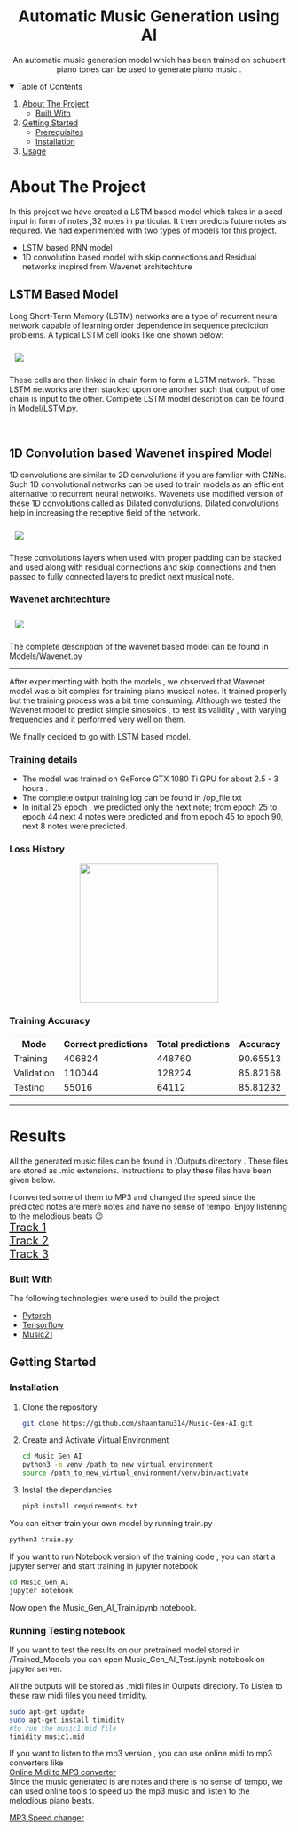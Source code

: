 <p align="center">

  <h1 align="center">Automatic Music Generation using AI </h1>

  <p align="center">
    An automatic music generation model which has been  trained on schubert piano tones  can be used to generate piano music .
    <br />

  </p>
</p>


<!-- TABLE OF CONTENTS -->
<details open="open">
  <summary>Table of Contents</summary>
  <ol>
    <li>
      <a href="#about-the-project">About The Project</a>
      <ul>
        <li><a href="#built-with">Built With</a></li>
      </ul>
    </li>
    <li>
      <a href="#getting-started">Getting Started</a>
      <ul>
        <li><a href="#prerequisites">Prerequisites</a></li>
        <li><a href="#installation">Installation</a></li>
      </ul>
    </li>
    <li><a href="#usage">Usage</a></li>

  </ol>
</details>



<!-- ABOUT THE PROJECT -->
# About The Project

In this project we have created a LSTM based model which takes in a seed input in form of notes ,32 notes in particular. It then predicts future notes as required.  We had experimented with two types of models for this project. 
* LSTM based RNN model
* 1D convolution based model with skip connections and Residual networks inspired from Wavenet architechture

##  LSTM Based Model

Long Short-Term Memory (LSTM) networks are a type of recurrent neural network capable of learning order dependence in sequence prediction problems. A typical LSTM cell looks like one shown below:

<img style="margin:10px" src="images/LSTM.png" /> 

These cells are then linked in chain form to form a LSTM network. These LSTM networks are then stacked upon one another such that output of one chain is input to the other.
Complete LSTM model description can be found in Model/LSTM.py.

<br>

## 1D Convolution based Wavenet inspired Model

1D convolutions are similar to 2D convolutions if you are familiar with CNNs. Such 1D convolutional networks can be used to train models as an efficient alternative to recurrent neural networks. Wavenets use modified version of these 1D convolutions called as Dilated convolutions. Dilated convolutions help in increasing the  receptive field of the network.

<img style="margin:10px" src="images/Dilated_convolution.png" /> 

These convolutions layers when used with proper padding can be stacked and used along with residual connections and skip connections and then passed to fully connected layers to predict next musical note.

### Wavenet architechture

<img style="margin:10px" src="images/Wavenet.png" /> 

The complete description of the wavenet based model can be found in Models/Wavenet.py

<hr>
After experimenting with both the models , we observed that Wavenet model was a bit complex for training piano musical notes. It trained properly but the training process was a bit time consuming. Although we tested the Wavenet model to predict simple sinosoids , to test its validity ,  with varying frequencies and it performed very well on them.
<p>

We finally decided to go with LSTM based model.<br>
### Training details
* The model was trained on GeForce GTX 1080 Ti GPU for about 2.5 - 3 hours .
* The complete output training log can be found in /op_file.txt
* In initial 25 epoch , we predicted only the next note; from epoch 25 to epoch 44 next 4 notes were predicted and from epoch 45 to epoch 90, next 8 notes were predicted.
### Loss History
<div style="text-align:center">
<img src="Trained_Model/loss_history.png" height="250px" />
</div>

### Training Accuracy 

<table>
  <tr>
    <th>Mode</th>
    <th>Correct predictions</th>
    <th>Total predictions</th>
    <th>Accuracy</th>
  </tr>
  <tr>
    <td>Training</td>
    <td>406824 </td>
    <td>448760</td>
    <td>90.65513</td>
  </tr>
  <tr>
    <td>Validation</td>
    <td>110044 </td>
    <td>128224 </td>
    <td>85.82168 </td>
  </tr>
  <tr>
    <td>Testing</td>
    <td>55016</td>
    <td>64112</td>
    <td>85.81232</td>
  </tr>
</table>


</p>
<hr>

# Results
All the generated music files can be found in /Outputs directory  . These files are stored as .mid extensions. Instructions to play these files have been given below.

I converted some of them to MP3 and changed the speed since the predicted notes are mere notes and have no sense of tempo. Enjoy listening to the melodious beats :wink:
<br>
<span style="font-size:20px">
<a href="https://soundcloud.com/shaantanu-kulkarni/music9-mp3cutnet">Track 1</a><br>
<a href="https://soundcloud.com/shaantanu-kulkarni/music3-mp3cutnet">Track 2</a><br>
<a href="https://soundcloud.com/shaantanu-kulkarni/music0-1-mp3cutnet">Track 3</a>
</span>



### Built With

The following technologies were used to build the project
* [Pytorch](https://pypi.org/project/pytorch/)
* [Tensorflow](https://pypi.org/project/tensorflow/)
* [Music21](https://pypi.org/project/music21/)



<!-- GETTING STARTED -->
## Getting Started

### Installation

1. Clone the repository
   ```sh
   git clone https://github.com/shaantanu314/Music-Gen-AI.git
   ```
2. Create and Activate Virtual Environment 
    ```sh
    cd Music_Gen_AI
    python3 -m venv /path_to_new_virtual_environment
    source /path_to_new_virtual_environment/venv/bin/activate
    ```
3. Install the dependancies
   ```sh
   pip3 install requirements.txt
   ```


 You can either train your own model by running train.py 
 ```sh
 python3 train.py
 ```

 If you want to run Notebook version of the training code , you can start a jupyter server and start training in jupyter notebook
 ```sh
 cd Music_Gen_AI
 jupyter notebook
 ```
 Now open the Music_Gen_AI_Train.ipynb notebook.

### Running Testing notebook
 If you want to test the results on our pretrained model stored in /Trained_Models you can open Music_Gen_AI_Test.ipynb notebook on jupyter server.

All the outputs will be stored as .midi files in Outputs directory. To Listen to these raw midi files you need timidity.

```sh
sudo apt-get update
sudo apt-get install timidity
#to run the music1.mid file
timidity music1.mid
```

If you want to listen to the mp3 version , you can use online midi to mp3 converters like 
<br>
<a href="https://www.onlineconverter.com/midi-to-mp3">Online Midi to MP3 converter</a><br>
Since the music generated is are notes and there is no sense of tempo, we can used online tools to speed up the mp3 music and listen to the melodious piano beats.

<a href="https://mp3cut.net/change-speed">MP3 Speed changer</a>
